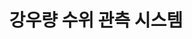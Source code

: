 ---
caption: #what displays in the portfolio grid:
  title: 강우량 수위 관측 시스템
  subtitle: ""
  thumbnail: assets/img/portfolio/01-thumbnail.png
  
#what displays when the item is clicked:
title: 강우량 수위 관측 시스템
subtitle: ""
image: assets/img/portfolio/01-thumbnail.png #main image, can be a link or a file in assets/img/portfolio
alt: 01-thumbnail

---